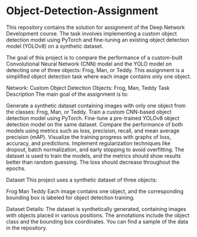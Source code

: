 # Object-Detection-Assignment

This repository contains the solution for assignment of the Deep Network Development course. The task involves implementing a custom object detection model using PyTorch and fine-tuning an existing object detection model (YOLOv8) on a synthetic dataset.

The goal of this project is to compare the performance of a custom-built Convolutional Neural Network (CNN) model and the YOLO model on detecting one of three objects: Frog, Man, or Teddy. This assignment is a simplified object detection task where each image contains only one object.

Network: Custom Object Detection
Objects: Frog, Man, Teddy
Task Description
The main goal of the assignment is to:

Generate a synthetic dataset containing images with only one object from the classes: Frog, Man, or Teddy.
Train a custom CNN-based object detection model using PyTorch.
Fine-tune a pre-trained YOLOv8 object detection model on the same dataset.
Compare the performance of both models using metrics such as loss, precision, recall, and mean average precision (mAP).
Visualize the training progress with graphs of loss, accuracy, and predictions.
Implement regularization techniques like dropout, batch normalization, and early stopping to avoid overfitting.
The dataset is used to train the models, and the metrics should show results better than random guessing. The loss should decrease throughout the epochs.

Dataset
This project uses a synthetic dataset of three objects:

Frog
Man
Teddy
Each image contains one object, and the corresponding bounding box is labeled for object detection training.

Dataset Details:
The dataset is synthetically generated, containing images with objects placed in various positions.
The annotations include the object class and the bounding box coordinates.
You can find a sample of the data in the repository.
